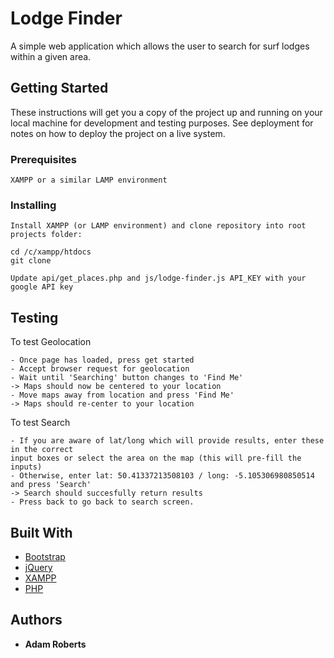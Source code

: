 # Lodge Finder

A simple web application which allows the user to search for surf lodges within a given area.

## Getting Started

These instructions will get you a copy of the project up and running on your local machine for development and testing purposes. See deployment for notes on how to deploy the project on a live system.

### Prerequisites

```
XAMPP or a similar LAMP environment
```

### Installing

```
Install XAMPP (or LAMP environment) and clone repository into root projects folder:

cd /c/xampp/htdocs
git clone 

Update api/get_places.php and js/lodge-finder.js API_KEY with your google API key
```

## Testing

To test Geolocation

```
- Once page has loaded, press get started
- Accept browser request for geolocation
- Wait until 'Searching' button changes to 'Find Me'
-> Maps should now be centered to your location
- Move maps away from location and press 'Find Me'
-> Maps should re-center to your location
```

To test Search

```
- If you are aware of lat/long which will provide results, enter these in the correct
input boxes or select the area on the map (this will pre-fill the inputs)
- Otherwise, enter lat: 50.41337213508103 / long: -5.105306980850514 and press 'Search'
-> Search should succesfully return results
- Press back to go back to search screen.
```

## Built With

* [Bootstrap](https://getbootstrap.com/)
* [jQuery](https://jquery.com/)
* [XAMPP](https://www.apachefriends.org/index.html)
* [PHP](https://secure.php.net/)

## Authors

* **Adam Roberts**